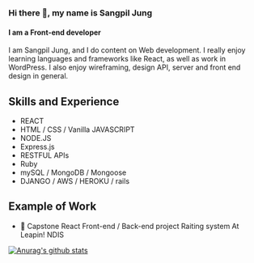 ### Hi there 👋, my name is Sangpil Jung
#### I am a Front-end developer 
I am Sangpil Jung, and I do content on Web development. I really enjoy learning languages and frameworks like React, as well as work in WordPress. I also enjoy wireframing, design API, server and front end design in general.

## Skills and Experience 

* REACT  
* HTML / CSS / Vanilla JAVASCRIPT
* NODE.JS
* Express.js 
* RESTFUL APIs
* Ruby
* mySQL / MongoDB / Mongoose 
* DJANGO / AWS / HEROKU / rails

## Example of Work 

- 🔭  Capstone React Front-end / Back-end project Raiting system At Leapin! NDIS 


[![Anurag's github stats](https://github-readme-stats.vercel.app/api?username=Thinkteam20)](https://github.com/anuraghazra/github-readme-stats)






